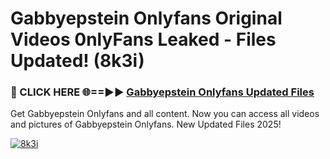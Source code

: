 # Gabbyepstein Onlyfans Original Videos 0nlyFans Leaked - Files Updated! (8k3i)

<h3>🔴 CLICK HERE 🌐==►► <a href="https://tinyurl.com/x26r9saj" rel="nofollow">Gabbyepstein Onlyfans Updated Files</a></h3>

Get Gabbyepstein Onlyfans and all content. Now you can access all videos and pictures of Gabbyepstein Onlyfans. New Updated Files 2025!

[![8k3i](https://i.imgur.com/LkgZPqh.gif)](https://tinyurl.com/x26r9saj)
